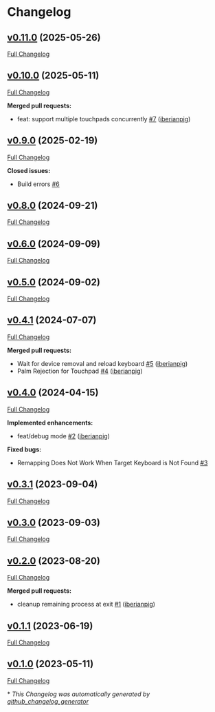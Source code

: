 # Changelog

## [v0.11.0](https://github.com/iberianpig/fusuma-plugin-remap/tree/v0.11.0) (2025-05-26)

[Full Changelog](https://github.com/iberianpig/fusuma-plugin-remap/compare/v0.10.0...v0.11.0)

## [v0.10.0](https://github.com/iberianpig/fusuma-plugin-remap/tree/v0.10.0) (2025-05-11)

[Full Changelog](https://github.com/iberianpig/fusuma-plugin-remap/compare/v0.9.0...v0.10.0)

**Merged pull requests:**

- feat: support multiple touchpads concurrently [\#7](https://github.com/iberianpig/fusuma-plugin-remap/pull/7) ([iberianpig](https://github.com/iberianpig))

## [v0.9.0](https://github.com/iberianpig/fusuma-plugin-remap/tree/v0.9.0) (2025-02-19)

[Full Changelog](https://github.com/iberianpig/fusuma-plugin-remap/compare/v0.8.0...v0.9.0)

**Closed issues:**

- Build errors [\#6](https://github.com/iberianpig/fusuma-plugin-remap/issues/6)

## [v0.8.0](https://github.com/iberianpig/fusuma-plugin-remap/tree/v0.8.0) (2024-09-21)

[Full Changelog](https://github.com/iberianpig/fusuma-plugin-remap/compare/v0.6.0...v0.8.0)

## [v0.6.0](https://github.com/iberianpig/fusuma-plugin-remap/tree/v0.6.0) (2024-09-09)

[Full Changelog](https://github.com/iberianpig/fusuma-plugin-remap/compare/v0.5.0...v0.6.0)

## [v0.5.0](https://github.com/iberianpig/fusuma-plugin-remap/tree/v0.5.0) (2024-09-02)

[Full Changelog](https://github.com/iberianpig/fusuma-plugin-remap/compare/v0.4.1...v0.5.0)

## [v0.4.1](https://github.com/iberianpig/fusuma-plugin-remap/tree/v0.4.1) (2024-07-07)

[Full Changelog](https://github.com/iberianpig/fusuma-plugin-remap/compare/v0.4.0...v0.4.1)

**Merged pull requests:**

- Wait for device removal and reload keyboard [\#5](https://github.com/iberianpig/fusuma-plugin-remap/pull/5) ([iberianpig](https://github.com/iberianpig))
- Palm Rejection for Touchpad [\#4](https://github.com/iberianpig/fusuma-plugin-remap/pull/4) ([iberianpig](https://github.com/iberianpig))

## [v0.4.0](https://github.com/iberianpig/fusuma-plugin-remap/tree/v0.4.0) (2024-04-15)

[Full Changelog](https://github.com/iberianpig/fusuma-plugin-remap/compare/v0.3.1...v0.4.0)

**Implemented enhancements:**

- feat/debug mode [\#2](https://github.com/iberianpig/fusuma-plugin-remap/pull/2) ([iberianpig](https://github.com/iberianpig))

**Fixed bugs:**

- Remapping Does Not Work When Target Keyboard is Not Found [\#3](https://github.com/iberianpig/fusuma-plugin-remap/issues/3)

## [v0.3.1](https://github.com/iberianpig/fusuma-plugin-remap/tree/v0.3.1) (2023-09-04)

[Full Changelog](https://github.com/iberianpig/fusuma-plugin-remap/compare/v0.3.0...v0.3.1)

## [v0.3.0](https://github.com/iberianpig/fusuma-plugin-remap/tree/v0.3.0) (2023-09-03)

[Full Changelog](https://github.com/iberianpig/fusuma-plugin-remap/compare/v0.2.0...v0.3.0)

## [v0.2.0](https://github.com/iberianpig/fusuma-plugin-remap/tree/v0.2.0) (2023-08-20)

[Full Changelog](https://github.com/iberianpig/fusuma-plugin-remap/compare/v0.1.1...v0.2.0)

**Merged pull requests:**

- cleanup remaining process at exit [\#1](https://github.com/iberianpig/fusuma-plugin-remap/pull/1) ([iberianpig](https://github.com/iberianpig))

## [v0.1.1](https://github.com/iberianpig/fusuma-plugin-remap/tree/v0.1.1) (2023-06-19)

[Full Changelog](https://github.com/iberianpig/fusuma-plugin-remap/compare/v0.1.0...v0.1.1)

## [v0.1.0](https://github.com/iberianpig/fusuma-plugin-remap/tree/v0.1.0) (2023-05-11)

[Full Changelog](https://github.com/iberianpig/fusuma-plugin-remap/compare/552beee0701bc8164dd3dfbbf576a1c446a15f32...v0.1.0)



\* *This Changelog was automatically generated by [github_changelog_generator](https://github.com/github-changelog-generator/github-changelog-generator)*
